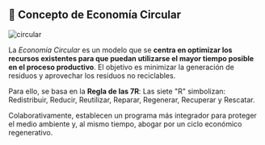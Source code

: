 ## 🔄 Concepto de Economía Circular

![circular](img/watergreen-circular.png)

La *Economía Circular* es un modelo que se **centra en optimizar los recursos existentes para que puedan utilizarse el mayor tiempo posible en el proceso productivo**. 
El objetivo es minimizar la generación de residuos y aprovechar los residuos no reciclables.

Para ello, se basa en la **Regla de las 7R**:
Las siete "R" simbolizan: Redistribuir, Reducir, Reutilizar, Reparar, Regenerar, Recuperar y Rescatar. 

Colaborativamente, establecen un programa más integrador para proteger el medio ambiente y, al mismo tiempo, abogar por un ciclo económico regenerativo.
